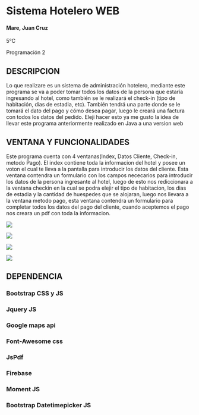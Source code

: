 # Sistema Hotelero WEB

#### Mare, Juan Cruz
5°C

Programación 2

## DESCRIPCION

Lo que realizare es un sistema de administración hotelero, mediante este programa se va a poder tomar 
todos los datos de la persona que estaría ingresando al hotel, como también se le realizará el check-in 
(tipo de habitación, dias de estadia, etc). También tendrá una parte donde se le tomará el dato del pago 
y cómo desea pagar, luego le creará una factura con todos los datos del pedido. Eleji hacer esto ya me gusto 
la idea de llevar este programa anteriormente realizado en Java a una version web

## VENTANA Y FUNCIONALIDADES
Este programa cuenta con 4 ventanas(Index, Datos Cliente, Check-in, metodo Pago). El index contiene toda la informacion del hotel y posee un voton el cual te lleva a la pantalla para introducir los datos del cliente. Esta ventana contendra un formulario con los campos nececarios para introducir los datos de la persona ingresante al hotel, luego de esto nos rediccionara a la ventana checkin en la cual se podra elejir el tipo de habitacion, los dias de estadia y la cantidad de huespedes que se alojaran, luego nos llevara a la ventana metodo pago, esta ventana contendra un formulario para completar todos los datos del pago del cliente, cuando aceptemos el pago nos creara un pdf con toda la informacion.

![](https://firebasestorage.googleapis.com/v0/b/sistema-hotelero-ea09e.appspot.com/o/index.gif?alt=media&token=09d6b6b8-dbd5-4ed2-a28e-f23cfb0502ee)

![](https://firebasestorage.googleapis.com/v0/b/sistema-hotelero-ea09e.appspot.com/o/DatosClientes.png?alt=media&token=faf7528d-b954-4d23-8783-603ed6b4209d)

![](https://firebasestorage.googleapis.com/v0/b/sistema-hotelero-ea09e.appspot.com/o/Checkin.png?alt=media&token=19e5de79-c823-4aaa-81fc-de711b4258b3)

![](https://firebasestorage.googleapis.com/v0/b/sistema-hotelero-ea09e.appspot.com/o/MetodoPago.gif?alt=media&token=5c77df5a-4722-4182-8306-7f9e2262af97)


## DEPENDENCIA
### Bootstrap CSS y JS
### Jquery JS
### Google maps api
### Font-Awesome css
### JsPdf
### Firebase
### Moment JS
### Bootstrap Datetimepicker JS
